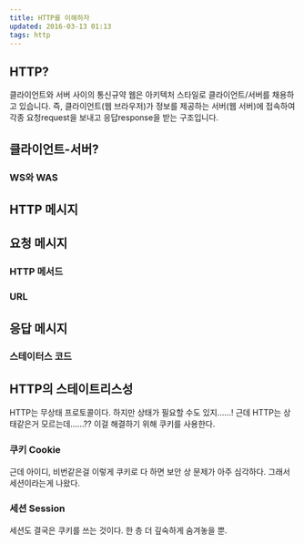```yaml
---
title: HTTP를 이해하자 
updated: 2016-03-13 01:13
tags: http  
---
```


## HTTP?
클라이언트와 서버 사이의 통신규약 
웹은 아키텍처 스타일로 클라이언트/서버를 채용하고 있습니다. 즉, 클라이언트(웹 브라우저)가 정보를 제공하는 서버(웹 서버)에 접속하여 각종 요청request을 보내고 응답response을 받는 구조입니다. 

## 클라이언트-서버?    

### WS와 WAS

## HTTP 메시지   

## 요청 메시지    

### HTTP 메서드     

### URL    

## 응답 메시지    

### 스테이터스 코드    

## HTTP의 스테이트리스성    
HTTP는 무상태 프로토콜이다. 하지만 상태가 필요할 수도 있지……! 근데 HTTP는 상태같은거 모르는데……?? 이걸 해결하기 위해 쿠키를 사용한다.

### 쿠키 Cookie    
근데 아이디, 비번같은걸 이렇게 쿠키로 다 하면 보안 상 문제가 아주 심각하다. 그래서 세션이라는게 나왔다.

### 세션 Session    
세션도 결국은 쿠키를 쓰는 것이다. 한 층 더 깊숙하게 숨겨놓을 뿐. 
